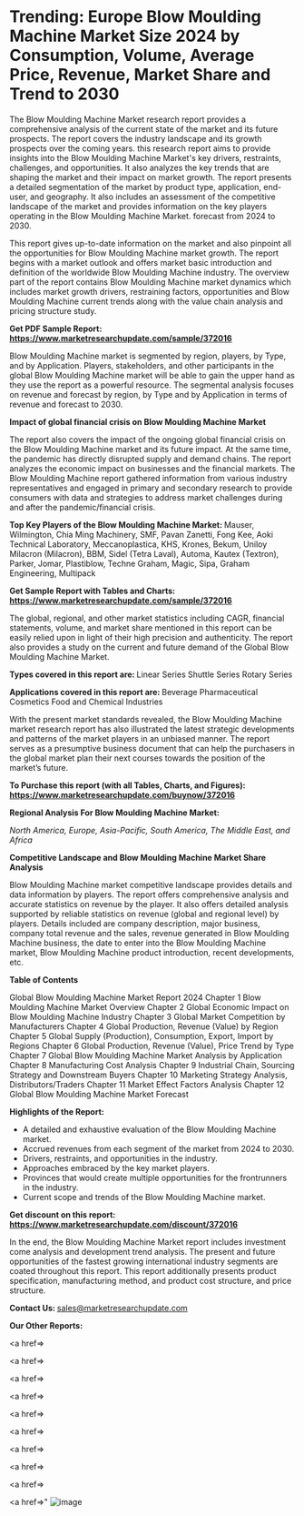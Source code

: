 # Trending: Europe Blow Moulding Machine Market Size 2024 by Consumption, Volume, Average Price, Revenue, Market Share and Trend to 2030

The Blow Moulding Machine Market research report provides a comprehensive analysis of the current state of the market and its future prospects. The report covers the industry landscape and its growth prospects over the coming years. this research report aims to provide insights into the Blow Moulding Machine Market's key drivers, restraints, challenges, and opportunities. It also analyzes the key trends that are shaping the market and their impact on market growth. The report presents a detailed segmentation of the market by product type, application, end-user, and geography. It also includes an assessment of the competitive landscape of the market and provides information on the key players operating in the Blow Moulding Machine Market. forecast from 2024 to 2030.

This report gives up-to-date information on the market and also pinpoint all the opportunities for Blow Moulding Machine market growth. The report begins with a market outlook and offers market basic introduction and definition of the worldwide Blow Moulding Machine industry. The overview part of the report contains Blow Moulding Machine market dynamics which includes market growth drivers, restraining factors, opportunities and Blow Moulding Machine current trends along with the value chain analysis and pricing structure study.

<strong><b>Get PDF Sample Report: <a href=https://www.marketresearchupdate.com/sample/372016>https://www.marketresearchupdate.com/sample/372016</a></b></strong>

Blow Moulding Machine market is segmented by region, players, by Type, and by Application. Players, stakeholders, and other participants in the global Blow Moulding Machine market will be able to gain the upper hand as they use the report as a powerful resource. The segmental analysis focuses on revenue and forecast by region, by Type and by Application in terms of revenue and forecast to 2030.

<strong><b>Impact of global financial crisis on Blow Moulding Machine Market</b></strong>

The report also covers the impact of the ongoing global financial crisis on the Blow Moulding Machine market and its future impact. At the same time, the pandemic has directly disrupted supply and demand chains. The report analyzes the economic impact on businesses and the financial markets. The Blow Moulding Machine report gathered information from various industry representatives and engaged in primary and secondary research to provide consumers with data and strategies to address market challenges during and after the pandemic/financial crisis.

<strong><b>Top Key Players of the Blow Moulding Machine Market:
</b></strong>Mauser, Wilmington, Chia Ming Machinery, SMF, Pavan Zanetti, Fong Kee, Aoki Technical Laboratory, Meccanoplastica, KHS, Krones, Bekum, Uniloy Milacron (Milacron), BBM, Sidel (Tetra Laval), Automa, Kautex (Textron), Parker, Jomar, Plastiblow, Techne Graham, Magic, Sipa, Graham Engineering, Multipack<strong><b>
</b></strong>

<strong><b>Get Sample Report with Tables and Charts: <a href=https://www.marketresearchupdate.com/sample/372016>https://www.marketresearchupdate.com/sample/372016</a></b></strong>

The global, regional, and other market statistics including CAGR, financial statements, volume, and market share mentioned in this report can be easily relied upon in light of their high precision and authenticity. The report also provides a study on the current and future demand of the Global Blow Moulding Machine Market.

<strong><b>Types covered in this report are:
</b></strong>Linear Series
Shuttle Series
Rotary Series<strong><b>
</b></strong>

<strong><b>Applications covered in this report are:
</b></strong>Beverage
Pharmaceutical
Cosmetics
Food and Chemical Industries<strong><b>
</b></strong>

With the present market standards revealed, the Blow Moulding Machine market research report has also illustrated the latest strategic developments and patterns of the market players in an unbiased manner. The report serves as a presumptive business document that can help the purchasers in the global market plan their next courses towards the position of the market’s future.

<strong><b>To Purchase this report (with all Tables, Charts, and Figures): <a href=https://www.marketresearchupdate.com/buynow/372016>https://www.marketresearchupdate.com/buynow/372016</a></b></strong>

<strong><b>Regional Analysis For Blow Moulding Machine Market:</b></strong>

<em><i>North America, Europe, Asia-Pacific, South America, The Middle East, and Africa</i></em>

<strong><b>Competitive Landscape and Blow Moulding Machine Market Share Analysis</b></strong>

Blow Moulding Machine market competitive landscape provides details and data information by players. The report offers comprehensive analysis and accurate statistics on revenue by the player. It also offers detailed analysis supported by reliable statistics on revenue (global and regional level) by players. Details included are company description, major business, company total revenue and the sales, revenue generated in Blow Moulding Machine business, the date to enter into the Blow Moulding Machine market, Blow Moulding Machine product introduction, recent developments, etc.

<strong><b>Table of Contents</b></strong>

Global Blow Moulding Machine Market Report 2024
Chapter 1 Blow Moulding Machine Market Overview
Chapter 2 Global Economic Impact on Blow Moulding Machine Industry
Chapter 3 Global Market Competition by Manufacturers
Chapter 4 Global Production, Revenue (Value) by Region
Chapter 5 Global Supply (Production), Consumption, Export, Import by Regions
Chapter 6 Global Production, Revenue (Value), Price Trend by Type
Chapter 7 Global Blow Moulding Machine Market Analysis by Application
Chapter 8 Manufacturing Cost Analysis
Chapter 9 Industrial Chain, Sourcing Strategy and Downstream Buyers
Chapter 10 Marketing Strategy Analysis, Distributors/Traders
Chapter 11 Market Effect Factors Analysis
Chapter 12 Global Blow Moulding Machine Market Forecast

<strong><b>Highlights of the Report:</b></strong>

- A detailed and exhaustive evaluation of the Blow Moulding Machine market.
- Accrued revenues from each segment of the market from 2024 to 2030.
- Drivers, restraints, and opportunities in the industry.
- Approaches embraced by the key market players.
- Provinces that would create multiple opportunities for the frontrunners in the industry.
- Current scope and trends of the Blow Moulding Machine market.

<strong><b>Get discount on this report: <a href=https://www.marketresearchupdate.com/discount/372016>https://www.marketresearchupdate.com/discount/372016</a></b></strong>

In the end, the Blow Moulding Machine Market report includes investment come analysis and development trend analysis. The present and future opportunities of the fastest growing international industry segments are coated throughout this report. This report additionally presents product specification, manufacturing method, and product cost structure, and price structure.

<strong><b>Contact Us:
</b></strong>sales@marketresearchupdate.com

<strong>Our Other Reports:</strong>

<a href=></a>

<a href=></a>

<a href=></a>

<a href=></a>

<a href=></a>

<a href=></a>

<a href=></a>

<a href=></a>

<a href=></a>

<a href=></a>"
![image](https://github.com/Gayatrikarjule/Market-Analysis-360/assets/97346546/da676f44-9a16-4141-bb3f-6dfe551dacfc)
